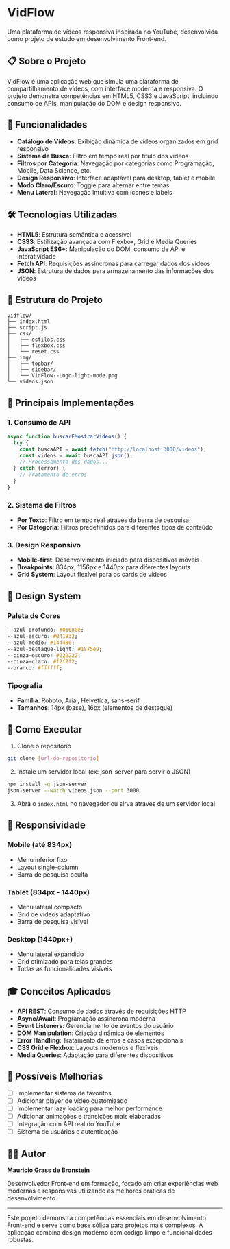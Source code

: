 # VidFlow

Uma plataforma de vídeos responsiva inspirada no YouTube, desenvolvida como projeto de estudo em desenvolvimento Front-end.

## 📋 Sobre o Projeto

VidFlow é uma aplicação web que simula uma plataforma de compartilhamento de vídeos, com interface moderna e responsiva. O projeto demonstra competências em HTML5, CSS3 e JavaScript, incluindo consumo de APIs, manipulação do DOM e design responsivo.

## 🚀 Funcionalidades

- **Catálogo de Vídeos**: Exibição dinâmica de vídeos organizados em grid responsivo
- **Sistema de Busca**: Filtro em tempo real por título dos vídeos
- **Filtros por Categoria**: Navegação por categorias como Programação, Mobile, Data Science, etc.
- **Design Responsivo**: Interface adaptável para desktop, tablet e mobile
- **Modo Claro/Escuro**: Toggle para alternar entre temas
- **Menu Lateral**: Navegação intuitiva com ícones e labels

## 🛠️ Tecnologias Utilizadas

- **HTML5**: Estrutura semântica e acessível
- **CSS3**: Estilização avançada com Flexbox, Grid e Media Queries
- **JavaScript ES6+**: Manipulação do DOM, consumo de API e interatividade
- **Fetch API**: Requisições assíncronas para carregar dados dos vídeos
- **JSON**: Estrutura de dados para armazenamento das informações dos vídeos

## 📁 Estrutura do Projeto

```
vidflow/
├── index.html
├── script.js
├── css/
│   ├── estilos.css
│   ├── flexbox.css
│   └── reset.css
├── img/
│   ├── topbar/
│   ├── sidebar/
│   └── VidFlow--Logo-light-mode.png
└── videos.json
```

## 🎯 Principais Implementações

### 1. Consumo de API
```javascript
async function buscarEMostrarVideos() {
  try {
    const buscaAPI = await fetch("http://localhost:3000/videos");
    const videos = await buscaAPI.json();
    // Processamento dos dados...
  } catch (error) {
    // Tratamento de erros
  }
}
```

### 2. Sistema de Filtros
- **Por Texto**: Filtro em tempo real através da barra de pesquisa
- **Por Categoria**: Filtros predefinidos para diferentes tipos de conteúdo

### 3. Design Responsivo
- **Mobile-first**: Desenvolvimento iniciado para dispositivos móveis
- **Breakpoints**: 834px, 1156px e 1440px para diferentes layouts
- **Grid System**: Layout flexível para os cards de vídeos

## 🎨 Design System

### Paleta de Cores
```css
--azul-profundo: #01080e;
--azul-escuro: #041832;
--azul-medio: #144480;
--azul-destaque-light: #1875e9;
--cinza-escuro: #222222;
--cinza-claro: #f2f2f2;
--branco: #ffffff;
```

### Tipografia
- **Família**: Roboto, Arial, Helvetica, sans-serif
- **Tamanhos**: 14px (base), 16px (elementos de destaque)

## 🔧 Como Executar

1. Clone o repositório
```bash
git clone [url-do-repositorio]
```

2. Instale um servidor local (ex: json-server para servir o JSON)
```bash
npm install -g json-server
json-server --watch videos.json --port 3000
```

3. Abra o `index.html` no navegador ou sirva através de um servidor local

## 📱 Responsividade

### Mobile (até 834px)
- Menu inferior fixo
- Layout single-column
- Barra de pesquisa oculta

### Tablet (834px - 1440px)
- Menu lateral compacto
- Grid de vídeos adaptativo
- Barra de pesquisa visível

### Desktop (1440px+)
- Menu lateral expandido
- Grid otimizado para telas grandes
- Todas as funcionalidades visíveis

## 🎓 Conceitos Aplicados

- **API REST**: Consumo de dados através de requisições HTTP
- **Async/Await**: Programação assíncrona moderna
- **Event Listeners**: Gerenciamento de eventos do usuário
- **DOM Manipulation**: Criação dinâmica de elementos
- **Error Handling**: Tratamento de erros e casos excepcionais
- **CSS Grid e Flexbox**: Layouts modernos e flexíveis
- **Media Queries**: Adaptação para diferentes dispositivos

## 🚧 Possíveis Melhorias

- [ ] Implementar sistema de favoritos
- [ ] Adicionar player de vídeo customizado  
- [ ] Implementar lazy loading para melhor performance
- [ ] Adicionar animações e transições mais elaboradas
- [ ] Integração com API real do YouTube
- [ ] Sistema de usuários e autenticação

## 👨‍💻 Autor

**Mauricio Grass de Bronstein**

Desenvolvedor Front-end em formação, focado em criar experiências web modernas e responsivas utilizando as melhores práticas de desenvolvimento.

---

Este projeto demonstra competências essenciais em desenvolvimento Front-end e serve como base sólida para projetos mais complexos. A aplicação combina design moderno com código limpo e funcionalidades robustas.
